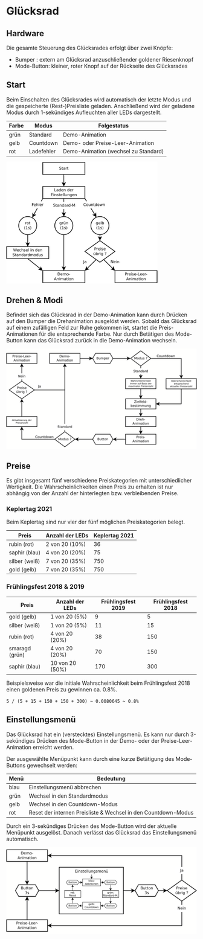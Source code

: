 # Glücksrad

## Hardware
Die gesamte Steuerung des Glücksrades erfolgt über zwei Knöpfe:

- Bumper     : extern am Glücksrad anzuschließender goldener Riesenknopf
- Mode-Button: kleiner, roter Knopf auf der Rückseite des Glücksrades

## Start
Beim Einschalten des Glücksrades wird automatisch der letzte Modus und die gespeicherte (Rest-)Preisliste geladen.
Anschließend wird der geladene Modus durch 1-sekündiges Aufleuchten aller LEDs dargestellt.

| Farbe | Modus      | Folgestatus                          |
| ----- | ---------- | ------------------------------------ |
| grün  | Standard   | Demo-Animation                       |
| gelb  | Countdown  | Demo- oder Preise-Leer-Animation     |
| rot   | Ladefehler | Demo-Animation (wechsel zu Standard) |

<img src="../../Bilder/Diagramme/start.png"      width="400">

## Drehen & Modi
Befindet sich das Glücksrad in der Demo-Animation kann durch Drücken auf den Bumper die Drehanimation ausgelöst werden.
Sobald das Glücksrad auf einem zufälligen Feld zur Ruhe gekommen ist, startet die Preis-Animationen für die entsprechende Farbe.
Nur durch Betätigen des Mode-Button kann das Glücksrad zurück in die Demo-Animation wechseln.

<img src="../../Bilder/Diagramme/drehen.png"     width="800">


## Preise
Es gibt insgesamt fünf verschiedene Preiskategorien mit unterschiedlicher Wertigkeit.
Die Wahrscheinlichkeiten einen Preis zu erhalten ist nur abhängig von der Anzahl der hinterlegten bzw. verbleibenden Preise.


### Keplertag 2021
Beim Keplertag sind nur vier der fünf möglichen Preiskategorien belegt.

| Preis          | Anzahl der LEDs | Keplertag 2021 |
| -------------- | --------------- | -------------- |
| rubin   (rot)  |  2 von 20 (10%) |    36          |
| saphir  (blau) |  4 von 20 (20%) |    75          |
| silber  (weiß) |  7 von 20 (35%) |   750          |
| gold    (gelb) |  7 von 20 (35%) |   750          |

### Frühlingsfest 2018 & 2019

| Preis          | Anzahl der LEDs | Frühlingsfest 2019 | Frühlingsfest 2018 |
| -------------- | --------------- | ------------------ | ------------------ |
| gold    (gelb) |  1 von 20 (5%)  |     9              |     5              |
| silber  (weiß) |  1 von 20 (5%)  |    11              |    15              |
| rubin   (rot)  |  4 von 20 (20%) |    38              |   150              |
| smaragd (grün) |  4 von 20 (20%) |    70              |   150              |
| saphir  (blau) | 10 von 20 (50%) |   170              |   300              |

Beispielsweise war die initiale Wahrscheinlichkeit beim Frühlingsfest 2018 einen goldenen Preis zu gewinnen ca. 0.8%.

    5 / (5 + 15 + 150 + 150 + 300) ~ 0.0080645 ~ 0.8%

## Einstellungsmenü

Das Glücksrad hat ein (verstecktes) Einstellungsmenü.
Es kann nur durch 3-sekündiges Drücken des Mode-Button in der Demo- oder der Preise-Leer-Animation erreicht werden.

Der ausgewählte Menüpunkt kann durch eine kurze Betätigung des Mode-Buttons gewechselt werden:

| Menü | Bedeutung                           |
| ---- | ----------------------------------- |
| blau | Einstellungsmenü abbrechen          |
| grün | Wechsel in den Standardmodus        |
| gelb | Wechsel in den Countdown-Modus      |
| rot  | Reset der internen Preisliste & Wechsel in den Countdown-Modus |

Durch ein 3-sekündiges Drücken des Mode-Button wird der aktuelle Menüpunkt ausgelöst.
Danach verlässt das Glücksrad das Einstellungsmenü automatisch.

<img src="../../Bilder/Diagramme/menue.png"     width="800">
